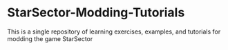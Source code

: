 # StarSector-Modding-Tutorials
This is a single repository of learning exercises, examples, and tutorials for modding the game StarSector
